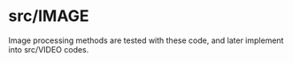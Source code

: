 # src/IMAGE

Image processing methods are tested with these code, and later implement into src/VIDEO codes.
